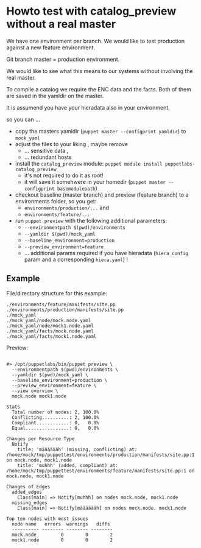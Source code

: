 Howto test with catalog_preview  without a real master
======================================================

We have one environment per branch. We would like to test production against
a new feature environment.

Git branch master = production environment.

We would like to see what this means to our systems without involving
the real master.

To compile a catalog we require the ENC data and the facts. Both of them
are saved in the yamldir on the master.

It is assumend you have your hieradata also in your environment.

so you can ...

* copy the masters yamldir (`puppet master --configprint yamldir`) to 
  `mock_yaml` 
* adjust the files to your liking , maybe remove
  * ... sensitive data ,
  * ... redundant hosts
* install the `catalog_preview` module: `puppet module install puppetlabs-catalog_preview`
  * it's not required to do it as root!
  * it will save it somehwere in your homedir (`puppet master --configprint basemodulepath`)
* checkout baseline (master branch) and preview (feature branch) to a environments folder, so you get:
  * `environments/production/...` and 
  * `environments/feature/...` 
* run `puppet preview` with the following additional parameters:
  * `--environmentpath $(pwd)/environments`
  * `--yamldir $(pwd)/mock_yaml`
  * `--baseline_environment=production`
  * `--preview_environment=feature`
  * ... additional params required if you have hieradata (`hiera_config` 
    param and a corresponding `hiera.yaml`) !

Example
-------

File/directory structure for this example:

```
./environments/feature/manifests/site.pp
./environments/production/manifests/site.pp
./mock_yaml
./mock_yaml/node/mock.node.yaml
./mock_yaml/node/mock1.node.yaml
./mock_yaml/facts/mock.node.yaml
./mock_yaml/facts/mock1.node.yaml
```


Preview:

```

#> /opt/puppetlabs/bin/puppet preview \
  --environmentpath $(pwd)/environments \
  --yamldir $(pwd)/mock_yaml \
  --baseline_environment=production \
  --preview_environment=feature \
  --view overview \
  mock.node mock1.node

Stats
  Total number of nodes: 2, 100.0%
  Conflicting..........: 2, 100.0%
  Compliant............: 0,   0.0%
  Equal................: 0,   0.0%

Changes per Resource Type
  Notify
    title: 'määääääh' (missing, conflicting) at: /home/mock/tmp/puppettest/environments/production/manifests/site.pp:1 on mock.node, mock1.node
    title: 'muhhh' (added, compliant) at: /home/mock/tmp/puppettest/environments/feature/manifests/site.pp:1 on mock.node, mock1.node

Changes of Edges
  added_edges
    Class[main] => Notify[muhhh] on nodes mock.node, mock1.node
  missing_edges
    Class[main] => Notify[määääääh] on nodes mock.node, mock1.node

Top ten nodes with most issues
  node name   errors  warnings   diffs
  ---------- -------- -------- --------
  mock.node         0        0        2
  mock1.node        0        0        2

```

